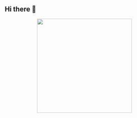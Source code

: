 ## Hi there 👋

<div id="header" align="center">
  <img src="https://i.giphy.com/media/v1.Y2lkPTc5MGI3NjExaWg2czdwNG8zeGtndjltY2RqcWVndWJobm8xdWc3bTJxd3U0Z2FiMSZlcD12MV9pbnRlcm5hbF9naWZfYnlfaWQmY3Q9Zw/26gYKxCPWV9WolGZW/giphy.gif" width="300"/>
</div>
